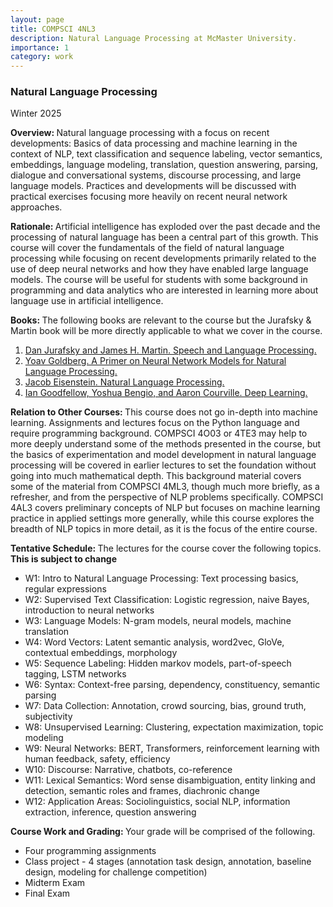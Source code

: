 ```yaml
---
layout: page
title: COMPSCI 4NL3
description: Natural Language Processing at McMaster University.
importance: 1
category: work
---
```


<h3>Natural Language Processing</h3>
Winter 2025

<p><b>Overview: </b> Natural language processing with a focus on recent developments: Basics of data processing and machine learning in the context of NLP, text classification and sequence labeling, vector semantics, embeddings, language modeling, translation, question answering, parsing, dialogue and conversational systems, discourse processing, and large language models. Practices and developments will be discussed with practical exercises focusing more heavily on recent neural network approaches.</p>

<p><b>Rationale: </b> Artificial intelligence has exploded over the past decade and the processing of natural language has been a central part of this growth. This course will cover the fundamentals of the field of natural language processing while focusing on recent developments primarily related to the use of deep neural networks and how they have enabled large language models. The course will be useful for students with some background in programming and data analytics who are interested in learning more about language use in artificial intelligence.<p>

<p><b>Books: </b> The following books are relevant to the course but the Jurafsky &amp; Martin book will be more directly applicable to what we cover in the course.
<ol>
<li><a href="https://web.stanford.edu/~jurafsky/slp3/">Dan Jurafsky and James H. Martin. Speech and Language Processing.</a></li>
<li><a href="https://arxiv.org/pdf/1510.00726">Yoav Goldberg. A Primer on Neural Network Models for Natural Language Processing.</a></li>
<li><a href="https://csunibo.github.io/natural-language-processing/books/eisenstein-natural-language-processing.pdf">Jacob Eisenstein. Natural Language Processing.</a></li>
<li><a href="https://www.deeplearningbook.org/">Ian Goodfellow, Yoshua Bengio, and Aaron Courville. Deep Learning.</a></li>
</ol>

<p><b>Relation to Other Courses: </b> This course does not go in-depth into machine learning. Assignments and lectures focus on the Python language and require programming background. COMPSCI 4O03 or 4TE3 may help to more deeply understand some of the methods presented in the course, but the basics of experimentation and model development in natural language processing will be covered in earlier lectures to set the foundation without going into much mathematical depth. This background material covers some of the material from COMPSCI 4ML3, though much more briefly, as a refresher, and from the perspective of NLP problems specifically. COMPSCI 4AL3 covers preliminary concepts of NLP but focuses on machine learning practice in applied settings more generally, while this course explores the breadth of NLP topics in more detail, as it is the focus of the entire course.</p>

<p><b>Tentative Schedule: </b> The lectures for the course cover the following topics. <b> This is subject to change </b></p>
<ul>
<li>W1: Intro to Natural Language Processing: Text processing basics, regular expressions</li>
<li>W2: Supervised Text Classification: Logistic regression, naive Bayes, introduction to neural networks</li>
<li>W3: Language Models: N-gram models, neural models, machine translation</li>
<li>W4: Word Vectors: Latent semantic analysis, word2vec, GloVe, contextual embeddings, morphology</li>
<li>W5: Sequence Labeling: Hidden markov models, part-of-speech tagging, LSTM networks</li>
<li>W6: Syntax: Context-free parsing, dependency, constituency, semantic parsing</li>
<li>W7: Data Collection: Annotation, crowd sourcing, bias, ground truth, subjectivity</li>
<li>W8: Unsupervised Learning: Clustering, expectation maximization, topic modeling</li>
<li>W9: Neural Networks: BERT, Transformers, reinforcement learning with human feedback, safety, efficiency</li>
<li>W10: Discourse: Narrative, chatbots, co-reference</li>
<li>W11: Lexical Semantics: Word sense disambiguation, entity linking and detection, semantic roles and frames, diachronic change</li>
<li>W12: Application Areas: Sociolinguistics, social NLP, information extraction, inference, question answering</li>
</ul>

<p><b>Course Work and Grading: </b> Your grade will be comprised of the following.</p>
<ul>
<li>Four programming assignments</li>
<li>Class project - 4 stages (annotation task design, annotation, baseline design, modeling for challenge competition)</li>
<li>Midterm Exam</li>
<li>Final Exam</li>
</ul>